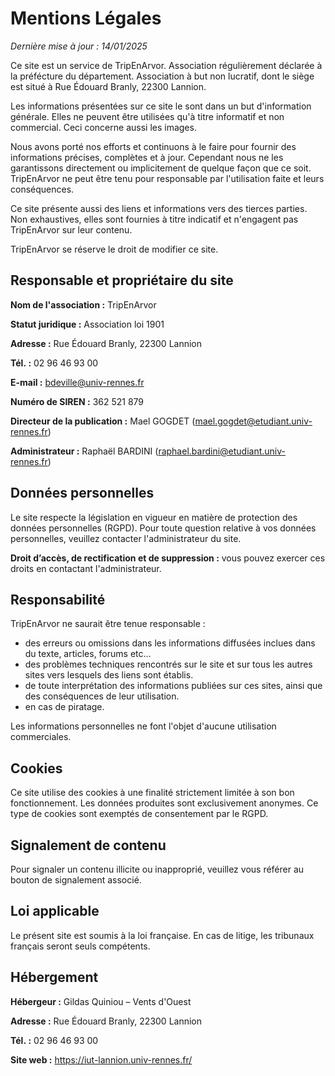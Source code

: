# Mentions Légales

*Dernière mise à jour&nbsp;: 14/01/2025*

Ce site est un service de TripEnArvor. Association régulièrement déclarée à la préfécture du département. Association à but non lucratif, dont le siège est situé à Rue Édouard Branly, 22300 Lannion.

Les informations présentées sur ce site le sont dans un but d'information générale. Elles ne peuvent être utilisées qu'à titre informatif et non commercial. Ceci concerne aussi les images.

Nous avons porté nos efforts et continuons à le faire pour fournir des informations précises,
complètes et à jour. Cependant nous ne les garantissons directement ou implicitement de quelque façon que ce soit. TripEnArvor ne peut être tenu pour responsable par l'utilisation faite et leurs conséquences.

Ce site présente aussi des liens et informations vers des tierces parties. Non exhaustives, elles sont fournies à titre indicatif et n'engagent pas TripEnArvor sur leur contenu.

TripEnArvor se réserve le droit de modifier ce site.

## Responsable et propriétaire du site

**Nom de l'association&nbsp;:** TripEnArvor

**Statut juridique&nbsp;:** Association loi 1901

**Adresse&nbsp;:** Rue Édouard Branly, 22300 Lannion

**Tél.&nbsp;:** 02 96 46 93 00

**E-mail&nbsp;:** [bdeville@univ-rennes.fr](mailto:bdeville@univ-rennes.fr)

**Numéro de SIREN&nbsp;:** 362 521 879

**Directeur de la publication&nbsp;:** Mael GOGDET ([mael.gogdet@etudiant.univ-rennes.fr](mailto:mael.gogdet@etudiant.univ-rennes.fr))

**Administrateur&nbsp;:** Raphaël BARDINI ([raphael.bardini@etudiant.univ-rennes.fr](mailto:raphael.bardini@etudiant.univ-rennes.fr))

## Données personnelles

Le site respecte la législation en vigueur en matière de protection des données personnelles (RGPD). Pour toute question relative à vos données personnelles, veuillez contacter l'administrateur du site.

**Droit d’accès, de rectification et de suppression&nbsp;:** vous pouvez exercer ces droits en contactant l'administrateur.

## Responsabilité

TripEnArvor ne saurait être tenue responsable&nbsp;:

- des erreurs ou omissions dans les informations diffusées inclues dans du texte, articles, forums etc&hellip;
- des problèmes techniques rencontrés sur le site et sur tous les autres sites vers lesquels des liens sont établis.
- de toute interprétation des informations publiées sur ces sites, ainsi que des conséquences de leur utilisation.
- en cas de piratage.

Les informations personnelles ne font l'objet d'aucune utilisation commerciales.

## Cookies

Ce site utilise des cookies à une finalité strictement limitée à son bon fonctionnement. Les données produites sont exclusivement anonymes. Ce type de cookies sont exemptés de consentement par le RGPD.

## Signalement de contenu

Pour signaler un contenu illicite ou inapproprié, veuillez vous référer au bouton de signalement associé.

## Loi applicable

Le présent site est soumis à la loi française. En cas de litige, les tribunaux français seront seuls compétents.

## Hébergement

**Hébergeur&nbsp;:** Gildas Quiniou &ndash; Vents d'Ouest

**Adresse&nbsp;:** Rue Édouard Branly, 22300 Lannion

**Tél.&nbsp;:** 02 96 46 93 00

**Site web&nbsp;:** <https://iut-lannion.univ-rennes.fr/>
